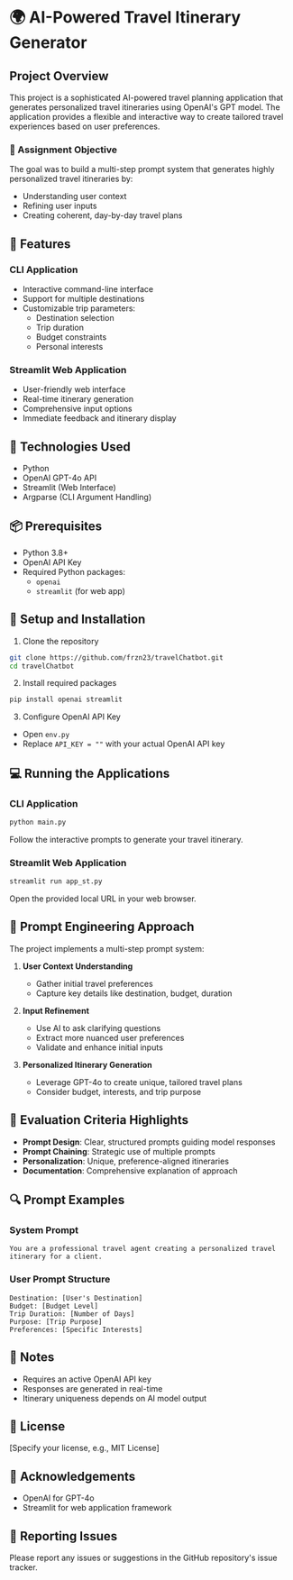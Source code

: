 # 🌍 AI-Powered Travel Itinerary Generator

## Project Overview

This project is a sophisticated AI-powered travel planning application that generates personalized travel itineraries using OpenAI's GPT model. The application provides a flexible and interactive way to create tailored travel experiences based on user preferences.

### 🎯 Assignment Objective

The goal was to build a multi-step prompt system that generates highly personalized travel itineraries by:
- Understanding user context
- Refining user inputs
- Creating coherent, day-by-day travel plans

## 🚀 Features

### CLI Application
- Interactive command-line interface
- Support for multiple destinations
- Customizable trip parameters:
  - Destination selection
  - Trip duration
  - Budget constraints
  - Personal interests

### Streamlit Web Application
- User-friendly web interface
- Real-time itinerary generation
- Comprehensive input options
- Immediate feedback and itinerary display

## 🔧 Technologies Used

- Python
- OpenAI GPT-4o API
- Streamlit (Web Interface)
- Argparse (CLI Argument Handling)

## 📦 Prerequisites

- Python 3.8+
- OpenAI API Key
- Required Python packages:
  - `openai`
  - `streamlit` (for web app)

## 🔐 Setup and Installation

1. Clone the repository
```bash
git clone https://github.com/frzn23/travelChatbot.git
cd travelChatbot
```

2. Install required packages
```bash
pip install openai streamlit
```

3. Configure OpenAI API Key
- Open `env.py`
- Replace `API_KEY = ""` with your actual OpenAI API key

## 💻 Running the Applications

### CLI Application
```bash
python main.py
```
Follow the interactive prompts to generate your travel itinerary.

### Streamlit Web Application
```bash
streamlit run app_st.py
```
Open the provided local URL in your web browser.

## 🤖 Prompt Engineering Approach

The project implements a multi-step prompt system:

1. **User Context Understanding**
   - Gather initial travel preferences
   - Capture key details like destination, budget, duration

2. **Input Refinement**
   - Use AI to ask clarifying questions
   - Extract more nuanced user preferences
   - Validate and enhance initial inputs

3. **Personalized Itinerary Generation**
   - Leverage GPT-4o to create unique, tailored travel plans
   - Consider budget, interests, and trip purpose

## 🌟 Evaluation Criteria Highlights

- **Prompt Design**: Clear, structured prompts guiding model responses
- **Prompt Chaining**: Strategic use of multiple prompts
- **Personalization**: Unique, preference-aligned itineraries
- **Documentation**: Comprehensive explanation of approach

## 🔍 Prompt Examples

### System Prompt
```
You are a professional travel agent creating a personalized travel itinerary for a client.
```

### User Prompt Structure
```
Destination: [User's Destination]
Budget: [Budget Level]
Trip Duration: [Number of Days]
Purpose: [Trip Purpose]
Preferences: [Specific Interests]
```

## 📝 Notes

- Requires an active OpenAI API key
- Responses are generated in real-time
- Itinerary uniqueness depends on AI model output

## 📄 License

[Specify your license, e.g., MIT License]

## 👥 Acknowledgements

- OpenAI for GPT-4o
- Streamlit for web application framework

## 🐛 Reporting Issues

Please report any issues or suggestions in the GitHub repository's issue tracker.
